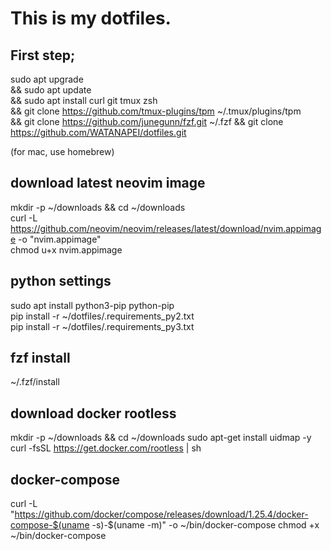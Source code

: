 # This is my dotfiles.
## First step;
sudo apt upgrade\
&& sudo apt update\
&& sudo apt install curl git tmux zsh\
&& git clone https://github.com/tmux-plugins/tpm ~/.tmux/plugins/tpm\
&& git clone https://github.com/junegunn/fzf.git ~/.fzf
&& git clone https://github.com/WATANAPEI/dotfiles.git

(for mac, use homebrew)

## download latest neovim image
mkdir -p ~/downloads && cd ~/downloads  
curl -L https://github.com/neovim/neovim/releases/latest/download/nvim.appimage -o "nvim.appimage"  
chmod u+x nvim.appimage  

## python settings
sudo apt install python3-pip python-pip  
pip install -r ~/dotfiles/.requirements_py2.txt  
pip install -r ~/dotfiles/.requirements_py3.txt  

## fzf install
~/.fzf/install

## download docker rootless
mkdir -p ~/downloads && cd ~/downloads
sudo apt-get install uidmap -y
curl -fsSL https://get.docker.com/rootless | sh
## docker-compose
curl -L "https://github.com/docker/compose/releases/download/1.25.4/docker-compose-$(uname -s)-$(uname -m)" -o ~/bin/docker-compose
chmod +x ~/bin/docker-compose
